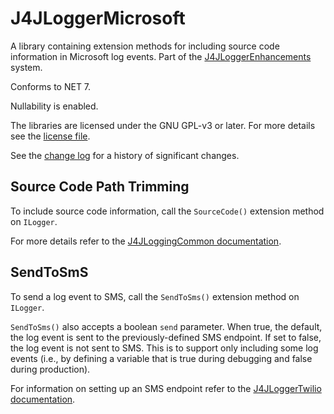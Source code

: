 # J4JLoggerMicrosoft

A library containing extension methods for including source code information in Microsoft log events. Part of the [J4JLoggerEnhancements](../../README.md) system.

Conforms to NET 7.

Nullability is enabled.

The libraries are licensed under the GNU GPL-v3 or later. For more details see the [license file](../../LICENSE.md).

See the [change log](changes.md) for a history of significant changes.

## Source Code Path Trimming

To include source code information, call the `SourceCode()` extension method on `ILogger`.

For more details refer to the [J4JLoggingCommon documentation](../../J4JLoggerCommon/docs/readme.md).

## SendToSmS

To send a log event to SMS, call the `SendToSms()` extension method on `ILogger`.

`SendToSms()` also accepts a boolean `send` parameter. When true, the default, the log event is sent to the previously-defined SMS endpoint. If set to false, the log event is not sent to SMS. This is to support only including some log events (i.e., by defining a variable that is true during debugging and false during production).

For information on setting up an SMS endpoint refer to the [J4JLoggerTwilio documentation](../../J4JLoggerTwilio/docs/readme.md).
